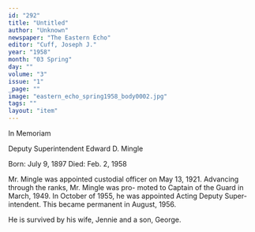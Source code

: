 ```yaml
---
id: "292"
title: "Untitled"
author: "Unknown"
newspaper: "The Eastern Echo"
editor: "Cuff, Joseph J."
year: "1958"
month: "03 Spring"
day: ""
volume: "3"
issue: "1"
_page: ""
image: "eastern_echo_spring1958_body0002.jpg"
tags: ""
layout: "item"
---
```

In Memoriam

Deputy Superintendent
Edward D. Mingle

Born: July 9, 1897 Died: Feb. 2, 1958

Mr. Mingle was appointed custodial
officer on May 13, 1921. Advancing
through the ranks, Mr. Mingle was pro-
moted to Captain of the Guard in
March, 1949. In October of 1955, he
was appointed Acting Deputy Super-
intendent. This became permanent in
August, 1956.

He is survived by his wife, Jennie
and a son, George.
